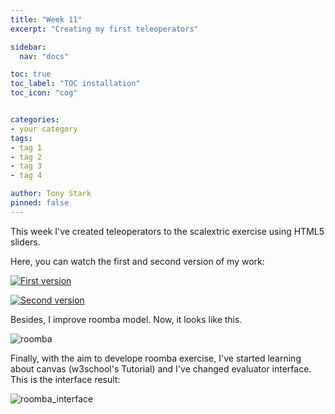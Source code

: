 ```yaml
---
title: "Week 11"
excerpt: "Creating my first teleoperators"

sidebar:
  nav: "docs"

toc: true
toc_label: "TOC installation"
toc_icon: "cog"


categories:
- your category
tags:
- tag 1
- tag 2
- tag 3
- tag 4

author: Tony Stark
pinned: false
---
```



This week I've created teleoperators to the scalextric exercise using HTML5 sliders.

Here, you can watch the first and second version of my work:


[![First version](http://img.youtube.com/vi/7p6qFm-AR5w/0.jpg)](https://www.youtube.com/watch?v=7p6qFm-AR5w)

[![Second version](http://img.youtube.com/vi/C9Cyhgsn0kg/0.jpg)](https://www.youtube.com/watch?v=C9Cyhgsn0kg)

Besides, I improve roomba model. Now, it looks like this.

![roomba](https://user-images.githubusercontent.com/52928749/69273261-57142180-0bd8-11ea-8a0a-e51b02cff3f4.png)

Finally, with the aim to develope roomba exercise, I've started learning about canvas (w3school's Tutorial) and I've changed evaluator interface. This is the interface result:

![roomba_interface](https://user-images.githubusercontent.com/52928749/69273529-d3a70000-0bd8-11ea-883d-eb7d5c2bbc66.png)





